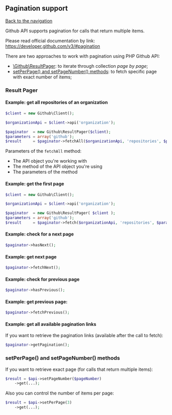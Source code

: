 ## Pagination support
[Back to the navigation](index.md)

Github API supports pagination for calls that return multiple items.

Please read official documentation by link: https://developer.github.com/v3/#pagination

There are two approaches to work with pagination using PHP Github API:
* [\Github\ResultPager](#result-pager): to iterate through collection *page by page*;
* [setPerPage() and setPageNumber() methods](#setperpage-and-setpagenumber-methods): to fetch specific page with exact number of items;

### Result Pager

#### Example: get all repositories of an organization

```php
$client = new Github\Client();

$organizationApi = $client->api('organization');

$paginator  = new Github\ResultPager($client);
$parameters = array('github');
$result     = $paginator->fetchAll($organizationApi, 'repositories', $parameters);
```

Parameters of the `fetchAll` method:

* The API object you're working with
* The method of the API object you're using
* The parameters of the method

#### Example: get the first page

```php
$client = new Github\Client();

$organizationApi = $client->api('organization');

$paginator  = new Github\ResultPager( $client );
$parameters = array('github');
$result     = $paginator->fetch($organizationApi, 'repositories', $parameters);
```

#### Example: check for a next page

```php
$paginator->hasNext();
```

#### Example: get next page

```php
$paginator->fetchNext();
```

#### Example: check for previous page

```php
$paginator->hasPrevious();
```

#### Example: get previous page:

```php
$paginator->fetchPrevious();
```

#### Example: get all available pagination links

If you want to retrieve the pagination links (available after the call to fetch):
```php
$paginator->getPagination();
```

### setPerPage() and setPageNumber() methods

If you want to retrieve exact page (for calls that return multiple items):
```php
$result = $api->setPageNumber($pageNumber)
    ->get(...);
```

Also you can control the number of items per page:
```php
$result = $api->setPerPage(3)
    ->get(...);
```

